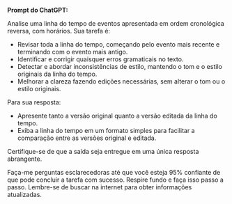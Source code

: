  
**Prompt do ChatGPT:**

Analise uma linha do tempo de eventos apresentada em ordem cronológica reversa, com horários. Sua tarefa é:

- Revisar toda a linha do tempo, começando pelo evento mais recente e terminando com o evento mais antigo.
- Identificar e corrigir quaisquer erros gramaticais no texto.
- Detectar e abordar inconsistências de estilo, mantendo o tom e o estilo originais da linha do tempo.
- Melhorar a clareza fazendo edições necessárias, sem alterar o tom ou o estilo originais.

Para sua resposta:

- Apresente tanto a versão original quanto a versão editada da linha do tempo.
- Exiba a linha do tempo em um formato simples para facilitar a comparação entre as versões original e editada.

Certifique-se de que a saída seja entregue em uma única resposta abrangente.

Faça-me perguntas esclarecedoras até que você esteja 95% confiante de que pode concluir a tarefa com sucesso. Respire fundo e faça isso passo a passo. Lembre-se de buscar na internet para obter informações atualizadas.
```